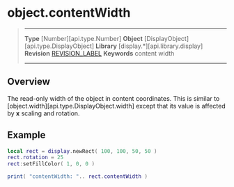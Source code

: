 # object.contentWidth

> --------------------- ------------------------------------------------------------------------------------------
> __Type__              [Number][api.type.Number]
> __Object__            [DisplayObject][api.type.DisplayObject]
> __Library__           [display.*][api.library.display]
> __Revision__          [REVISION_LABEL](REVISION_URL)
> __Keywords__          content width
> --------------------- ------------------------------------------------------------------------------------------

## Overview

The read-only width of the object in content coordinates. This is similar to [object.width][api.type.DisplayObject.width] except that its value is affected by __x__ scaling and rotation.

## Example

``````lua
local rect = display.newRect( 100, 100, 50, 50 )
rect.rotation = 25
rect:setFillColor( 1, 0, 0 )

print( "contentWidth: ".. rect.contentWidth )
``````
